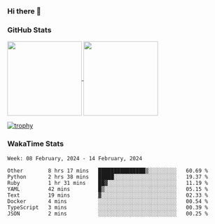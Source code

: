 ### Hi there 👋

### GitHub Stats

<a href="https://github.com/anuraghazra/github-readme-stats">
  <img align="center" height="170px" src="https://github-readme-stats.vercel.app/api/top-langs/?username=tksfjt1024&layout=compact&count_private=true&show_icons=true&show_icons=true&theme=graywhite" />
</a>
<a href="https://github.com/anuraghazra/github-readme-stats">
  <img align="center" height="170px" src="https://github-readme-stats.vercel.app/api?username=tksfjt1024&count_private=true&show_icons=true&show_icons=true&theme=graywhite" />
</a>

[![trophy](https://github-profile-trophy.vercel.app/?username=tksfjt1024)](https://github.com/ryo-ma/github-profile-trophy)

### WakaTime Stats

<!--START_SECTION:waka-->
```text
Week: 08 February, 2024 - 14 February, 2024

Other        8 hrs 17 mins   ███████████████▒░░░░░░░░░   60.69 % 
Python       2 hrs 38 mins   █████░░░░░░░░░░░░░░░░░░░░   19.37 % 
Ruby         1 hr 31 mins    ██▓░░░░░░░░░░░░░░░░░░░░░░   11.19 % 
YAML         42 mins         █▒░░░░░░░░░░░░░░░░░░░░░░░   05.15 % 
Text         19 mins         ▓░░░░░░░░░░░░░░░░░░░░░░░░   02.33 % 
Docker       4 mins          ░░░░░░░░░░░░░░░░░░░░░░░░░   00.54 % 
TypeScript   3 mins          ░░░░░░░░░░░░░░░░░░░░░░░░░   00.39 % 
JSON         2 mins          ░░░░░░░░░░░░░░░░░░░░░░░░░   00.25 % 
```
<!--END_SECTION:waka-->
